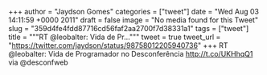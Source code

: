 
+++
author = "Jaydson Gomes"
categories = ["tweet"]
date = "Wed Aug 03 14:11:59 +0000 2011"
draft = false
image = "No media found for this Tweet"
slug = "359d4fe4fdd87716cd56faf2aa2700f7d38331a1"
tags = ["tweet"]
title = """RT @leobalter: Vida de Pr..."""
tweet = true
tweet_url = "https://twitter.com/jaydson/status/98758012205940736"
+++
RT @leobalter: Vida de Programador no Desconferência http://t.co/UKHhqQ1 via @desconfweb
